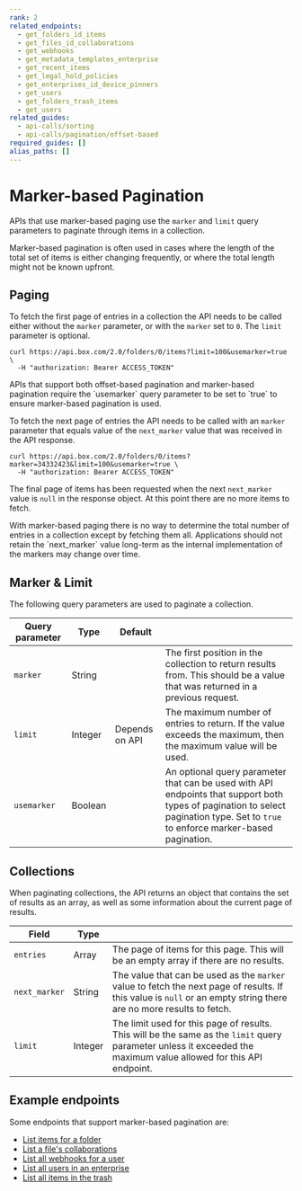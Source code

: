 ```yaml
---
rank: 2
related_endpoints:
  - get_folders_id_items
  - get_files_id_collaborations
  - get_webhooks
  - get_metadata_templates_enterprise
  - get_recent_items
  - get_legal_hold_policies
  - get_enterprises_id_device_pinners
  - get_users
  - get_folders_trash_items
  - get_users
related_guides:
  - api-calls/sorting
  - api-calls/pagination/offset-based
required_guides: []
alias_paths: []
---
```


# Marker-based Pagination

APIs that use marker-based paging use the `marker` and `limit` query parameters
to paginate through items in a collection.

Marker-based pagination is often used in cases where the length of the total set
of items is either changing frequently, or where the total length might not be
known upfront.

## Paging

To fetch the first page of entries in a collection the API needs to be called
either without the `marker` parameter, or with the `marker` set to `0`. The
`limit` parameter is optional.

```curl
curl https://api.box.com/2.0/folders/0/items?limit=100&usemarker=true \
  -H "authorization: Bearer ACCESS_TOKEN"
```

<Message type='notice'>
  APIs that support both offset-based pagination and marker-based pagination
  require the `usemarker` query parameter to be set to `true` to ensure
  marker-based pagination is used.
</Message>

To fetch the next page of entries the API needs to be called with
an `marker` parameter that equals value of the `next_marker` value that was
received in the API response.

```curl
curl https://api.box.com/2.0/folders/0/items?marker=34332423&limit=100&usemarker=true \
  -H "authorization: Bearer ACCESS_TOKEN"
```

The final page of items has been requested when the next `next_marker` value is
`null` in the response object. At this point there are no more items to fetch.

<Message  type='notice'>
  With marker-based paging there is no way to determine the total number of
  entries in a collection except by fetching them all. Applications should not
  retain the `next_marker` value long-term as the internal implementation of the
  markers may change over time.
</Message>

## Marker & Limit

The following query parameters are used to paginate a collection.

| Query parameter | Type    | Default        |                                                                                                                                                                                    |
| --------------- | ------- | -------------- | ---------------------------------------------------------------------------------------------------------------------------------------------------------------------------------- |
| `marker`        | String |             | The first position in the collection to return results from. This should be a value that was returned in a previous request.                                                       |
| `limit`         | Integer | Depends on API | The maximum number of entries to return. If the value exceeds the maximum, then the maximum value will be used.                                                                    |
| `usemarker`     | Boolean |                | An optional query parameter that can be used with API endpoints that support both types of pagination to select pagination type. Set to `true` to enforce marker-based pagination. |

## Collections

When paginating collections, the API returns an object that contains the set of
results as an array, as well as some information about the current page of results.

| Field         | Type    |                                                                                                                                                                    |
| ------------- | ------- | ------------------------------------------------------------------------------------------------------------------------------------------------------------------ |
| `entries`     | Array   | The page of items for this page. This will be an empty array if there are no results.                                                                              |
| `next_marker` | String | The value that can be used as the `marker` value to fetch the next page of results. If this value is `null` or an empty string there are no more results to fetch. |
| `limit`       | Integer | The limit used for this page of results. This will be the same as the `limit` query parameter unless it exceeded the maximum value allowed for this API endpoint.  |

## Example endpoints

Some endpoints that support marker-based pagination are:

- [List items for a folder](e://get_folders_id_items)
- [List a file's collaborations](e://get-files-id-collaborations)
- [List all webhooks for a user](e://get-webhooks)
- [List all users in an enterprise](e://get-users)
- [List all items in the trash](e://get-folders-trash-items)
